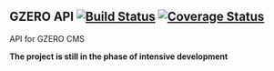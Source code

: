## GZERO API [![Build Status](https://travis-ci.org/GrupaZero/gzero-api.png?branch=master)](https://travis-ci.org/GrupaZero/gzero-api) [![Coverage Status](https://coveralls.io/repos/GrupaZero/gzero-api/badge.png)](https://coveralls.io/r/GrupaZero/gzero-api)

API for GZERO CMS

**The project is still in the phase of intensive development**
